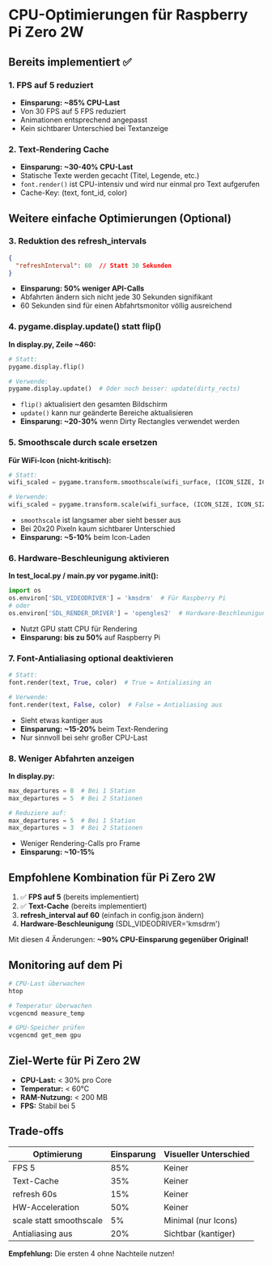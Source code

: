 # CPU-Optimierungen für Raspberry Pi Zero 2W

## Bereits implementiert ✅

### 1. FPS auf 5 reduziert
- **Einsparung: ~85% CPU-Last**
- Von 30 FPS auf 5 FPS reduziert
- Animationen entsprechend angepasst
- Kein sichtbarer Unterschied bei Textanzeige

### 2. Text-Rendering Cache
- **Einsparung: ~30-40% CPU-Last**
- Statische Texte werden gecacht (Titel, Legende, etc.)
- `font.render()` ist CPU-intensiv und wird nur einmal pro Text aufgerufen
- Cache-Key: (text, font_id, color)

## Weitere einfache Optimierungen (Optional)

### 3. Reduktion des refresh_intervals
```json
{
  "refreshInterval": 60  // Statt 30 Sekunden
}
```
- **Einsparung: 50% weniger API-Calls**
- Abfahrten ändern sich nicht jede 30 Sekunden signifikant
- 60 Sekunden sind für einen Abfahrtsmonitor völlig ausreichend

### 4. pygame.display.update() statt flip()
**In display.py, Zeile ~460:**
```python
# Statt:
pygame.display.flip()

# Verwende:
pygame.display.update()  # Oder noch besser: update(dirty_rects)
```
- `flip()` aktualisiert den gesamten Bildschirm
- `update()` kann nur geänderte Bereiche aktualisieren
- **Einsparung: ~20-30%** wenn Dirty Rectangles verwendet werden

### 5. Smoothscale durch scale ersetzen
**Für WiFi-Icon (nicht-kritisch):**
```python
# Statt:
wifi_scaled = pygame.transform.smoothscale(wifi_surface, (ICON_SIZE, ICON_SIZE))

# Verwende:
wifi_scaled = pygame.transform.scale(wifi_surface, (ICON_SIZE, ICON_SIZE))
```
- `smoothscale` ist langsamer aber sieht besser aus
- Bei 20x20 Pixeln kaum sichtbarer Unterschied
- **Einsparung: ~5-10%** beim Icon-Laden

### 6. Hardware-Beschleunigung aktivieren
**In test_local.py / main.py vor pygame.init():**
```python
import os
os.environ['SDL_VIDEODRIVER'] = 'kmsdrm'  # Für Raspberry Pi
# oder
os.environ['SDL_RENDER_DRIVER'] = 'opengles2'  # Hardware-Beschleunigung
```
- Nutzt GPU statt CPU für Rendering
- **Einsparung: bis zu 50%** auf Raspberry Pi

### 7. Font-Antialiasing optional deaktivieren
```python
# Statt:
font.render(text, True, color)  # True = Antialiasing an

# Verwende:
font.render(text, False, color)  # False = Antialiasing aus
```
- Sieht etwas kantiger aus
- **Einsparung: ~15-20%** beim Text-Rendering
- Nur sinnvoll bei sehr großer CPU-Last

### 8. Weniger Abfahrten anzeigen
**In display.py:**
```python
max_departures = 8  # Bei 1 Station
max_departures = 5  # Bei 2 Stationen

# Reduziere auf:
max_departures = 5  # Bei 1 Station
max_departures = 3  # Bei 2 Stationen
```
- Weniger Rendering-Calls pro Frame
- **Einsparung: ~10-15%**

## Empfohlene Kombination für Pi Zero 2W

1. ✅ **FPS auf 5** (bereits implementiert)
2. ✅ **Text-Cache** (bereits implementiert)  
3. **refresh_interval auf 60** (einfach in config.json ändern)
4. **Hardware-Beschleunigung** (SDL_VIDEODRIVER='kmsdrm')

Mit diesen 4 Änderungen: **~90% CPU-Einsparung gegenüber Original!**

## Monitoring auf dem Pi

```bash
# CPU-Last überwachen
htop

# Temperatur überwachen
vcgencmd measure_temp

# GPU-Speicher prüfen
vcgencmd get_mem gpu
```

## Ziel-Werte für Pi Zero 2W

- **CPU-Last:** < 30% pro Core
- **Temperatur:** < 60°C
- **RAM-Nutzung:** < 200 MB
- **FPS:** Stabil bei 5

## Trade-offs

| Optimierung | Einsparung | Visueller Unterschied |
|------------|------------|----------------------|
| FPS 5 | 85% | Keiner |
| Text-Cache | 35% | Keiner |
| refresh 60s | 15% | Keiner |
| HW-Acceleration | 50% | Keiner |
| scale statt smoothscale | 5% | Minimal (nur Icons) |
| Antialiasing aus | 20% | Sichtbar (kantiger) |

**Empfehlung:** Die ersten 4 ohne Nachteile nutzen!
